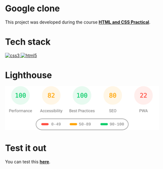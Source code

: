 # Google clone

This project was developed during the course [**HTML and CSS Practical**](https://platzi.com/cursos/html-practico/).

# Tech stack

<p>
  <a href="https://developer.mozilla.org/en-US/docs/Web/CSS" >
    <img src="https://cdn.jsdelivr.net/gh/devicons/devicon/icons/css3/css3-original.svg" alt="css3" width="40" height="40" />
  </a>
  <a href="https://developer.mozilla.org/en-US/docs/Glossary/HTML5" >
    <img src="https://cdn.jsdelivr.net/gh/devicons/devicon/icons/html5/html5-original.svg" alt="html5" width="40" height="40" />
  </a>
</p>

# Lighthouse

![Lighthouse results](./lighthouse_results/desktop/pagespeed.svg "Lighthouse report")

# Test it out

You can test this [**here**](https://google-clone-yuneidyc.vercel.app/).
